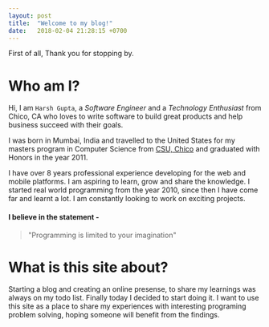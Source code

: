 ```yaml
---
layout: post
title:  "Welcome to my blog!"
date:   2018-02-04 21:28:15 +0700
---
```

First of all, Thank you for stopping by.

# Who am I?
Hi, I am `Harsh Gupta`, a *Software Engineer* and a *Technology Enthusiast* from Chico, CA who loves to write software to build great products
and help business succeed with their goals. 

I was born in Mumbai, India and travelled to the United States for my masters program in Computer Science from [CSU, Chico][csu-chico] and graduated with Honors in the year 2011.

I have over 8 years professional experience developing for the web and mobile platforms. I am aspiring to learn, grow and share the knowledge. I started real world programming from the year 2010, since then I have come far and learnt a lot. I am constantly looking to work on exciting projects.

#### I believe in the statement -
> "Programming is limited to your imagination"


# What is this site about?
Starting a blog and creating an online presense, to share my learnings was always on my todo list. Finally today I decided to start doing it.
I want to use this site as a place to share my experiences with interesting programing problem solving, hoping someone will benefit from the findings.

[csu-chico]:  http://www.csuchico.edu/
